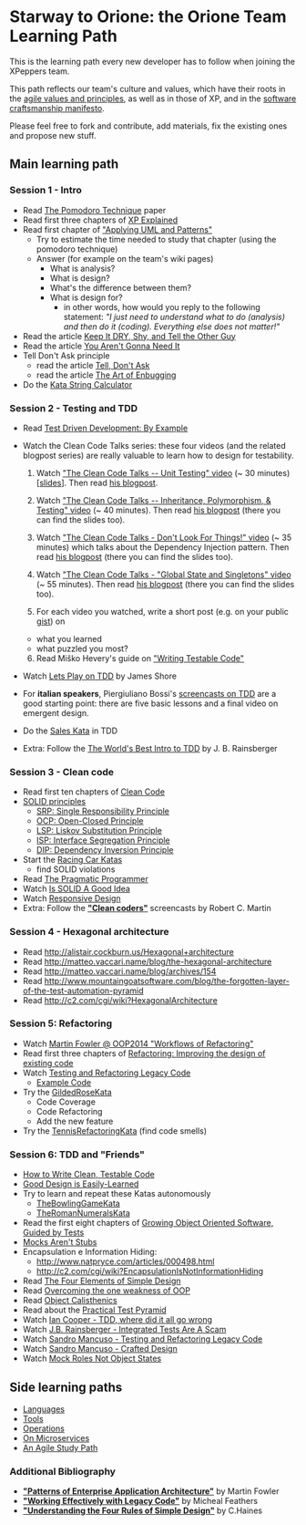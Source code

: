 # Starway to Orione: the Orione Team Learning Path

This is the learning path every new developer has to follow when joining the XPeppers team.

This path reflects our team's culture and values, which have their roots in the [agile values and principles](http://agilemanifesto.org/), as well as in those of XP, and in the [software craftsmanship manifesto](http://manifesto.softwarecraftsmanship.org/).

Please feel free to fork and contribute, add materials, fix the existing ones and propose new stuff.

## Main learning path

### Session 1 - Intro

* Read [The Pomodoro Technique](http://pomodorotechnique.com/) paper
* Read first three chapters of [XP Explained](https://www.amazon.com/Extreme-Programming-Explained-Embrace-Change/dp/0201616416)
* Read first chapter of ["Applying UML and Patterns"](http://www.amazon.com/Applying-UML-Patterns-Introduction-Object-Oriented/dp/0131489062)
  * Try to estimate the time needed to study that chapter (using the pomodoro technique)
  * Answer (for example on the team's wiki pages)
    * What is analysis?
    * What is design?
    * What's the difference between them?
    * What is design for?
      * in other words, how would you reply to the following statement: _"I just need to understand what to do (analysis) and then do it (coding). Everything else does not matter!"_
* Read the article [Keep It DRY, Shy, and Tell the Other Guy](http://media.pragprog.com/articles/may_04_oo1.pdf)
* Read the article [You Aren't Gonna Need It](http://wiki.c2.com/?YouArentGonnaNeedIt)
* Tell Don't Ask principle
  * read the article [Tell, Don't Ask](http://pragprog.com/articles/tell-dont-ask)
  * read the article [The Art of Enbugging](http://media.pragprog.com/articles/jan_03_enbug.pdf)
* Do the [Kata String Calculator](https://github.com/xpeppers/string-calculator-kata)

### Session 2 - Testing and TDD

* Read [Test Driven Development: By Example](https://www.amazon.com/Test-Driven-Development-Kent-Beck/dp/0321146530)
* Watch the Clean Code Talks series: these four videos (and the related blogpost series) are really valuable to learn how to design for testability.

  1. Watch ["The Clean Code Talks -- Unit Testing" video](http://www.youtube.com/watch?v=wEhu57pih5w) (~ 30 minutes) [[slides](https://docs.google.com/presentation/d/1mZsq0WljEfgIR9Df_IcW0VQfNl-Pk_cEBR3i9id-eR4/present#slide=id.i0)]. Then read [his blogpost](http://misko.hevery.com/2008/11/04/clean-code-talks-unit-testing/).

  2. Watch ["The Clean Code Talks -- Inheritance, Polymorphism, & Testing" video](https://www.youtube.com/watch?v=4F72VULWFvc) (~ 40 minutes). Then read [his blogpost](http://misko.hevery.com/2008/12/08/clean-code-talks-inheritance-polymorphism-testing/) (there you can find the slides too).

  3. Watch ["The Clean Code Talks - Don't Look For Things!" video](https://www.youtube.com/watch?v=RlfLCWKxHJ0) (~ 35 minutes) which talks about the Dependency Injection pattern. Then read [his blogpost](http://misko.hevery.com/2008/11/11/clean-code-talks-dependency-injection/) (there you can find the slides too).

  4. Watch ["The Clean Code Talks - "Global State and Singletons" video](https://www.youtube.com/watch?v=-FRm3VPhseI) (~ 55 minutes). Then read [his blogpost](http://misko.hevery.com/2008/11/21/clean-code-talks-global-state-and-singletons/) (there you can find the slides too).

  5. For each video you watched, write a short post (e.g. on your public [gist](https://gist.github.com/)) on
    * what you learned
    * what puzzled you most?

  6. Read Miško Hevery's guide on ["Writing Testable Code"](http://misko.hevery.com/code-reviewers-guide/)
* Watch [Lets Play on TDD](http://www.jamesshore.com/Blog/Lets-Play) by James Shore
* For __italian speakers__, Piergiuliano Bossi's [screencasts on TDD](https://www.youtube.com/channel/UCKu3XCVh7pe06khn4N1uCiQ) are a good starting point: there are five basic lessons and a final video on emergent design.
* Do the [Sales Kata](https://github.com/xpeppers/sales-taxes-problem) in TDD
* Extra: Follow the [The World's Best Intro to TDD](http://online-training.jbrains.ca/p/wbitdd-01) by J. B. Rainsberger

### Session 3 - Clean code

* Read first ten chapters of [Clean Code](http://www.amazon.com/Clean-Code-Handbook-Software-Craftsmanship/dp/0132350882)
* [SOLID principles](http://butunclebob.com/ArticleS.UncleBob.PrinciplesOfOod)
  * [SRP: Single Responsibility Principle](https://docs.google.com/open?id=0ByOwmqah_nuGNHEtcU5OekdDMkk)
  * [OCP: Open-Closed Principle](http://docs.google.com/a/cleancoder.com/viewer?a=v&pid=explorer&chrome=true&srcid=0BwhCYaYDn8EgN2M5MTkwM2EtNWFkZC00ZTI3LWFjZTUtNTFhZGZiYmUzODc1&hl=en)
  * [LSP: Liskov Substitution Principle](http://docs.google.com/a/cleancoder.com/viewer?a=v&pid=explorer&chrome=true&srcid=0BwhCYaYDn8EgNzAzZjA5ZmItNjU3NS00MzQ5LTkwYjMtMDJhNDU5ZTM0MTlh&hl=en)
  * [ISP: Interface Segregation Principle](http://docs.google.com/a/cleancoder.com/viewer?a=v&pid=explorer&chrome=true&srcid=0BwhCYaYDn8EgOTViYjJhYzMtMzYxMC00MzFjLWJjMzYtOGJiMDc5N2JkYmJi&hl=en)
  * [DIP: Dependency Inversion Principle](http://docs.google.com/a/cleancoder.com/viewer?a=v&pid=explorer&chrome=true&srcid=0BwhCYaYDn8EgMjdlMWIzNGUtZTQ0NC00ZjQ5LTkwYzQtZjRhMDRlNTQ3ZGMz&hl=en)
* Start the [Racing Car Katas](https://github.com/emilybache/Racing-Car-Katas)
  * find SOLID violations
* Read [The Pragmatic Programmer](https://pragprog.com/book/tpp/the-pragmatic-programmer)
* Watch [Is SOLID A Good Idea](http://vimeo.com/20388419)
* Watch [Responsive Design](http://www.infoq.com/presentations/responsive-design)
* Extra: Follow the [__"Clean coders"__](http://cleancoders.com/) screencasts by Robert C. Martin

### Session 4 - Hexagonal architecture

* Read http://alistair.cockburn.us/Hexagonal+architecture
* Read http://matteo.vaccari.name/blog/the-hexagonal-architecture
* Read http://matteo.vaccari.name/blog/archives/154
* Read http://www.mountaingoatsoftware.com/blog/the-forgotten-layer-of-the-test-automation-pyramid
* Read http://c2.com/cgi/wiki?HexagonalArchitecture

### Session 5: Refactoring

* Watch [Martin Fowler @ OOP2014 "Workflows of Refactoring"](https://www.youtube.com/watch?v=vqEg37e4Mkw)
* Read first three chapters of [Refactoring: Improving the design of existing code](http://www.amazon.com/Refactoring-Improving-Design-Existing-Code/dp/0201485672)
* Watch [Testing and Refactoring Legacy Code](https://www.youtube.com/watch?v=_NnElPO5BU0)
  * [Example Code](https://github.com/sandromancuso/trip-service-kata)
* Try the [GildedRoseKata](https://github.com/joebew42/GildedRose)
  * Code Coverage
  * Code Refactoring
  * Add the new feature
* Try the [TennisRefactoringKata](https://github.com/emilybache/Tennis-Refactoring-Kata) (find code smells)

### Session 6: TDD and "Friends"

* [How to Write Clean, Testable Code](https://www.youtube.com/watch?v=XcT4yYu_TTs)
* [Good Design is Easily-Learned](http://blog.scottbellware.com/2009/01/good-design-is-easily-learned.html)
* Try to learn and repeat these Katas autonomously
  * [TheBowlingGameKata](http://butunclebob.com/ArticleS.UncleBob.TheBowlingGameKata)
  * [TheRomanNumeralsKata](http://www.codekatas.org/casts/roman-numerals-kata-with-audio-commentary)
* Read the first eight chapters of [Growing Object Oriented Software, Guided by Tests](http://www.growing-object-oriented-software.com/)
* [Mocks Aren't Stubs](http://martinfowler.com/articles/mocksArentStubs.html)
* Encapsulation e Information Hiding:
  * http://www.natpryce.com/articles/000498.html
  * http://c2.com/cgi/wiki?EncapsulationIsNotInformationHiding
* Read [The Four Elements of Simple Design](http://www.jbrains.ca/permalink/the-four-elements-of-simple-design)
* Read [Overcoming the one weakness of OOP](http://blogs.ugidotnet.org/luKa/archive/2015/01/20/overcoming-the-one-weakness-of-oop.aspx)
* Read [Object Calisthenics](http://williamdurand.fr/2013/06/03/object-calisthenics/)
* Read about the [Practical Test Pyramid](https://martinfowler.com/articles/practical-test-pyramid.html)
* Watch [Ian Cooper - TDD, where did it all go wrong](http://vimeo.com/68375232)
* Watch [J.B. Rainsberger - Integrated Tests Are A Scam](http://vimeo.com/80533536)
* Watch [Sandro Mancuso - Testing and Refactoring Legacy Code](http://vimeo.com/76472757)
* Watch [Sandro Mancuso - Crafted Design](http://vimeo.com/101106002)
* Watch [Mock Roles Not Object States](http://www.infoq.com/news/2008/08/Mock-Roles-Pryce-and-Freeman)

## Side learning paths
* [Languages](study-path/languages)
* [Tools](study-path/tools)
* [Operations](study-path/operations)
* [On Microservices](study-path/microservices)
* [An Agile Study Path](study-path/agile)

### Additional Bibliography
* [__"Patterns of Enterprise Application Architecture"__](http://www.amazon.it/Patterns-Enterprise-Application-Architecture-Martin/dp/0321127420) by Martin Fowler
* [__"Working Effectively with Legacy Code"__](http://www.amazon.com/Working-Effectively-Legacy-Michael-Feathers/dp/0131177052) by Micheal Feathers
* [__"Understanding the Four Rules of Simple Design"__](https://leanpub.com/4rulesofsimpledesign) by C.Haines
